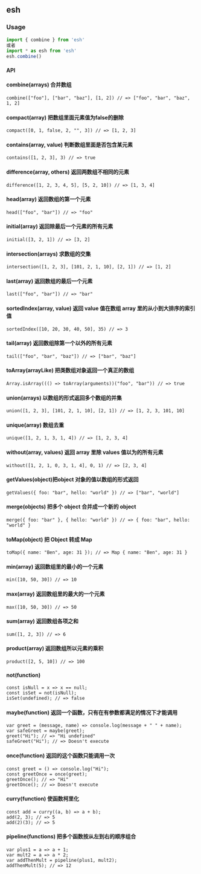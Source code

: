 ## esh

### Usage

```js
import { combine } from 'esh'
或者
import * as esh from 'esh'
esh.combine()
```

#### API

#### combine(arrays) 合并数组
    combine(["foo"], ["bar", "baz"], [1, 2]) // => ["foo", "bar", "baz", 1, 2]

#### compact(array) 把数组里面元素值为false的删除
    compact([0, 1, false, 2, "", 3]) // => [1, 2, 3]

#### contains(array, value) 判断数组里面是否包含某元素
    contains([1, 2, 3], 3) // => true

#### difference(array, others) 返回两数组不相同的元素
    difference([1, 2, 3, 4, 5], [5, 2, 10]) // => [1, 3, 4]

#### head(array) 返回数组的第一个元素
    head(["foo", "bar"]) // => "foo"

#### initial(array) 返回除最后一个元素的所有元素
    initial([3, 2, 1]) // => [3, 2]

#### intersection(arrays) 求数组的交集
    intersection([1, 2, 3], [101, 2, 1, 10], [2, 1]) // => [1, 2]

#### last(array) 返回数组的最后一个元素
    last(["foo", "bar"]) // => "bar"

#### sortedIndex(array, value) 返回 value 值在数组 array 里的从小到大排序的索引值
    sortedIndex([10, 20, 30, 40, 50], 35) // => 3

#### tail(array) 返回数组除第一个以外的所有元素
    tail(["foo", "bar", "baz"]) // => ["bar", "baz"]

#### toArray(arrayLike) 把类数组对象返回一个真正的数组
    Array.isArray((() => toArray(arguments))("foo", "bar")) // => true

#### union(arrays) 以数组的形式返回多个数组的并集
    union([1, 2, 3], [101, 2, 1, 10], [2, 1]) // => [1, 2, 3, 101, 10]

#### unique(array) 数组去重
    unique([1, 2, 1, 3, 1, 4]) // => [1, 2, 3, 4]

#### without(array, values) 返回 array 里除 values 值以为的所有元素
    without([1, 2, 1, 0, 3, 1, 4], 0, 1) // => [2, 3, 4]

#### getValues(object)把object 对象的值以数组的形式返回
    getValues({ foo: "bar", hello: "world" }) // => ["bar", "world"]

#### merge(objects) 把多个 object 合并成一个新的 object
    merge({ foo: "bar" }, { hello: "world" }) // => { foo: "bar", hello: "world" }

#### toMap(object) 把 Object 转成 Map
    toMap({ name: "Ben", age: 31 }); // => Map { name: "Ben", age: 31 }

#### min(array) 返回数组里的最小的一个元素
    min([10, 50, 30]) // => 10

#### max(array) 返回数组里的最大的一个元素
    max([10, 50, 30]) // => 50

#### sum(array) 返回数组各项之和
    sum([1, 2, 3]) // => 6

#### product(array) 返回数组所以元素的乘积
    product([2, 5, 10]) // => 100

#### not(function) 
    const isNull = x => x == null;
    const isSet = not(isNull);
    isSet(undefined); // => false

#### maybe(function) 返回一个函数，只有在有参数都满足的情况下才能调用
    var greet = (message, name) => console.log(message + " " + name);
    var safeGreet = maybe(greet);
    greet("Hi"); // => "Hi undefined"
    safeGreet("Hi"); // => Doesn't execute

#### once(function) 返回的这个函数只能调用一次
    const greet = () => console.log("Hi");
    const greetOnce = once(greet);
    greetOnce(); // => "Hi"
    greetOnce(); // => Doesn't execute

#### curry(function) 使函数柯里化
    const add = curry((a, b) => a + b);
    add(2, 3); // => 5
    add(2)(3); // => 5
 
#### pipeline(functions) 把多个函数按从左到右的顺序组合
    var plus1 = a => a + 1;
    var mult2 = a => a * 2;
    var addThenMult = pipeline(plus1, mult2);
    addThenMult(5); // => 12
